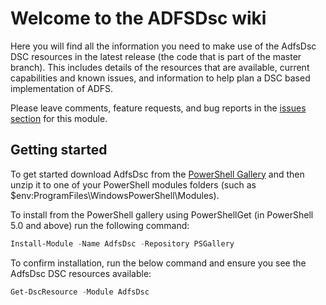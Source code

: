 # Welcome to the ADFSDsc wiki

Here you will find all the information you need to make use of the AdfsDsc DSC resources in the
latest release (the code that is part of the master branch). This includes details of the
resources that are available, current capabilities and known issues, and information to help
plan a DSC based implementation of ADFS.

Please leave comments, feature requests, and bug reports in the
[issues section](https://github.com/X-Guardian/AdfsDsc/issues) for this module.

## Getting started

To get started download AdfsDsc from the [PowerShell Gallery](http://www.powershellgallery.com/packages/AdfsDsc/)
and then unzip it to one of your PowerShell modules folders
(such as $env:ProgramFiles\WindowsPowerShell\Modules).

To install from the PowerShell gallery using PowerShellGet (in PowerShell 5.0 and above)
run the following command:

```powershell
Install-Module -Name AdfsDsc -Repository PSGallery
```

To confirm installation, run the below command and ensure you see the AdfsDsc
DSC resources available:

```powershell
Get-DscResource -Module AdfsDsc
```
